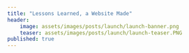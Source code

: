 ```yaml
---
title: "Lessons Learned, a Website Made"
header: 
    image: assets/images/posts/launch/launch-banner.png
    teaser: assets/images/posts/launch/launch-teaser.PNG
published: true
---
```

